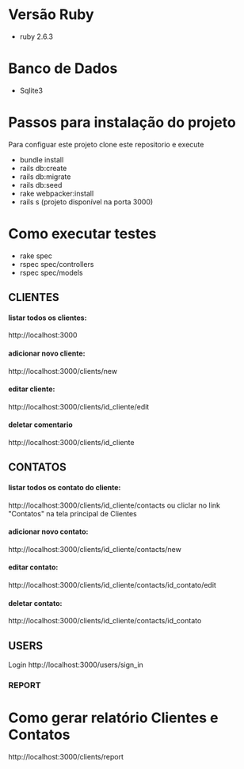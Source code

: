# Versão Ruby
* ruby 2.6.3

# Banco de Dados
* Sqlite3

# Passos para instalação do projeto
Para configuar este projeto clone este repositorio e execute
* bundle install 
* rails db:create
* rails db:migrate 
* rails db:seed
* rake webpacker:install 
* rails s (projeto disponível na porta 3000)


# Como executar testes
* rake spec
* rspec spec/controllers
* rspec spec/models


## CLIENTES

#### listar todos os clientes: 
http://localhost:3000

#### adicionar novo cliente:
http://localhost:3000/clients/new

#### editar cliente:
http://localhost:3000/clients/id_cliente/edit

#### deletar comentario
http://localhost:3000/clients/id_cliente


## CONTATOS


#### listar todos os contato do cliente: 
http://localhost:3000/clients/id_cliente/contacts
ou 
cliclar no link "Contatos" na tela principal de Clientes


#### adicionar novo contato:
http://localhost:3000/clients/id_cliente/contacts/new

#### editar contato:
http://localhost:3000/clients/id_cliente/contacts/id_contato/edit

#### deletar contato:
http://localhost:3000/clients/id_cliente/contacts/id_contato


## USERS

Login
http://localhost:3000/users/sign_in



### REPORT

# Como gerar relatório Clientes e Contatos
http://localhost:3000/clients/report



